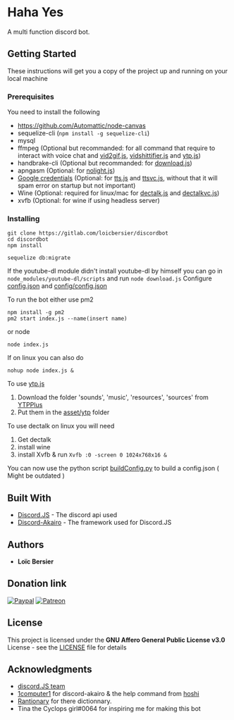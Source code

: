 # Haha Yes

A multi function discord bot.

## Getting Started

These instructions will get you a copy of the project up and running on your local machine

### Prerequisites

You need to install the following


* https://github.com/Automattic/node-canvas
* sequelize-cli (``npm install -g sequelize-cli``)
* mysql
* ffmpeg (Optional but recommanded: for all command that require to interact with voice chat and [vid2gif.js](commands/utility/vid2gif.js), [vidshittifier.js](commands/fun/vidshittifier.js) and [ytp.js](commands/fun/ytp.js))
* handbrake-cli (Optional but recommanded: for [download.js](commands/utility/download.js))
* apngasm (Optional: for [nolight.js](commands/images/nolight.js))
* [Google credentials](https://cloud.google.com/docs/authentication/getting-started) (Optional: for [tts.js](commands/fun/tts/tts.js) and [ttsvc.js](commands/fun/tts/ttsvc.js), without that it will spam error on startup but not important)
* Wine (Optional: required for linux/mac for [dectalk.js](commands/fun/tts/dectalk.js) and [dectalkvc.js](commands/fun/tts/dectalkvc.js))
* xvfb (Optional: for wine if using headless server)

### Installing
```
git clone https://gitlab.com/loicbersier/discordbot
cd discordbot
npm install

sequelize db:migrate
```

If the youtube-dl module didn't install youtube-dl by himself you can go in ``node_modules/youtube-dl/scripts`` and run ``node download.js``
Configure [config.json](config-exemple.jsonc) and [config/config.json](config/config-example.json )

To run the bot either use pm2
```
npm install -g pm2
pm2 start index.js --name(insert name)
```
or node
```
node index.js
```
If on linux you can also do
```
nohup node index.js &
```

To use [ytp.js](commands/fun/ytp.js)
1. Download the folder 'sounds', 'music', 'resources', 'sources' from [YTPPlus](https://github.com/philosophofee/YTPPlus)
2. Put them in the [asset/ytp](asset/ytp) folder

To use dectalk on linux you will need
1. Get dectalk 
2. install wine
3. install Xvfb & run `Xvfb :0 -screen 0 1024x768x16 &`

You can now use the python script [buildConfig.py](buildConfig.py) to build a config.json ( Might be outdated )

## Built With

* [Discord.JS](https://github.com/discordjs/discord.js) - The discord api used
* [Discord-Akairo](https://github.com/1Computer1/discord-akairo) - The framework used for Discord.JS

## Authors

* **Loïc Bersier**

## Donation link

[![Paypal](https://www.paypalobjects.com/en_US/CH/i/btn/btn_donateCC_LG.gif)](https://www.paypal.com/paypalme2/supositware/)
[![Patreon](https://c5.patreon.com/external/logo/become_a_patron_button.png)](https://www.patreon.com/bePatron?u=15330358)

## License

This project is licensed under the **GNU Affero General Public License v3.0** License - see the [LICENSE](LICENSE) file for details

## Acknowledgments

* [discord.JS team](https://github.com/discordjs/discord.js)
* [1computer1](https://github.com/1Computer1/) for discord-akairo & the help command from [hoshi](https://github.com/1Computer1/hoshi)
* [Rantionary](https://github.com/RantLang/Rantionary) for there dictionnary.
* Tina the Cyclops girl#0064 for inspiring me for making this bot
